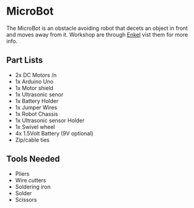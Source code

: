 # MicroBot
The MicroBot is an obstacle avoiding robot that decets an object in front and moves away from it. 
Workshop are through [Enkel](http://enkel.co) vist them for more info. 


## Part Lists 
* 2x DC Motors /n
* 1x Arduino Uno 
* 1x Motor shield 
* 1x Ultrasonic senor 
* 1x Battery Holder
* 1x Jumper Wires 
* 1x Robot Chassis 
* 1x Ultrasonic sensor Holder
* 1x Swivel wheel
* 4x 1.5Volt Battery (9V optional)
* Zip/cable ties 

## Tools Needed
* Pliers
* Wire cutters 
* Soldering iron
* Solder 
* Scissors 

